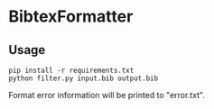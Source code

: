 # BibtexFormatter

## Usage

```
pip install -r requirements.txt
python filter.py input.bib output.bib
```

Format error information will be printed to "error.txt".